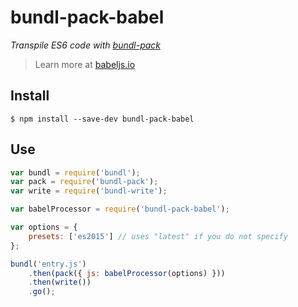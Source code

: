# bundl-pack-babel

*Transpile ES6 code with [bundl-pack](https://github.com/seebigs/bundl-pack)*

> Learn more at [babeljs.io](https://babeljs.io/docs/usage/api/)

## Install

```
$ npm install --save-dev bundl-pack-babel
```

## Use

```js
var bundl = require('bundl');
var pack = require('bundl-pack');
var write = require('bundl-write');

var babelProcessor = require('bundl-pack-babel');

var options = {
    presets: ['es2015'] // uses "latest" if you do not specify
};

bundl('entry.js')
    .then(pack({ js: babelProcessor(options) }))
    .then(write())
    .go();
```
